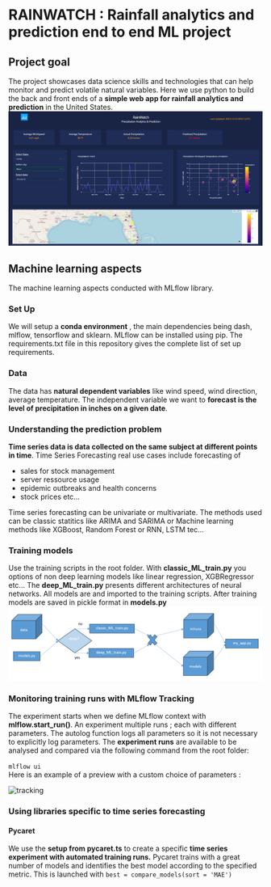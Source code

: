 # RAINWATCH : Rainfall analytics and prediction end to end ML project
## Project goal 
The project showcases data science skills and technologies that can help monitor and predict volatile natural variables. Here we use python to build the back and front ends of a **simple web app for rainfall analytics and prediction** in the United States.
<img src="assets/rainwatch_screenshot.png"/> 
## Machine learning aspects  
The  machine learning aspects conducted with MLflow library.

### Set Up
We will setup a **conda environment** , the main dependencies being dash, mlflow, tensorflow and sklearn. MLflow can be installed using pip. The requirements.txt file in this repository gives the complete list of set up requirements.

### Data

The data has **natural dependent variables** like wind speed, wind direction, average temperature. The independent variable we want to **forecast is the level of precipitation in inches on a given date**. 

### Understanding the prediction problem 
**Time series data is data collected on the same subject at different points in time**. Time Series Forecasting real use cases include  forecasting of 
* sales for stock management
* server ressource usage 
* epidemic outbreaks and health concerns
* stock prices etc...

Time series forecasting can be univariate or multivariate. The methods used can be classic statitics like ARIMA and SARIMA or Machine learning methods like XGBoost, Random Forest or RNN, LSTM tec...

### Training models
Use the training scripts in the root folder. With **classic_ML_train.py** you options of non deep learning models like linear regression, XGBRegressor  etc... The **deep_ML_train.py** presents different architectures of neural networks. All models are and imported to the training scripts. After training models are saved in pickle format 
in **models.py**
 ![training](assets/archi.png) 


### Monitoring training runs with MLflow Tracking

The experiment starts when we define MLflow context with **mlflow.start_run()**. An experiment multiple runs ; each with different parameters. The autolog function logs all parameters so it is not necessary to explicitly log parameters. 
The **experiment runs** are available to be analysed and compared via the following command from the root folder:

``` mlflow ui ``` <br>
Here is an example of a preview with a custom choice of parameters :

![tracking](assets/mlflow_runs.png)

### Using libraries specific to time series forecasting 
#### Pycaret 
We use the **setup from pycaret.ts** to create a specific **time series experiment with automated training runs.**  Pycaret trains with a great number of models and identifies the best model according to the specified metric. 
This is launched with 
``` best = compare_models(sort = 'MAE') ``` <br>

